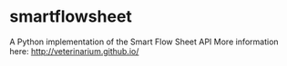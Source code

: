 # smartflowsheet
A Python implementation of the Smart Flow Sheet API
More information here: http://veterinarium.github.io/
